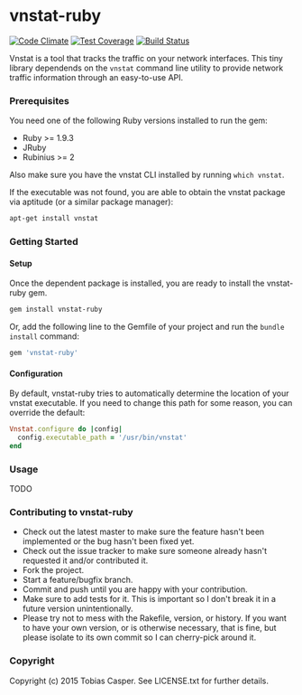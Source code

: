# vnstat-ruby

[![Code Climate](https://codeclimate.com/github/tlux/vnstat-ruby/badges/gpa.svg)](https://codeclimate.com/github/tlux/vnstat-ruby) [![Test Coverage](https://codeclimate.com/github/tlux/vnstat-ruby/badges/coverage.svg)](https://codeclimate.com/github/tlux/vnstat-ruby/coverage) [![Build Status](https://travis-ci.org/tlux/vnstat-ruby.svg?branch=master)](https://travis-ci.org/tlux/vnstat-ruby)

Vnstat is a tool that tracks the traffic on your network interfaces.
This tiny library dependends on the `vnstat` command line utility to provide
network traffic information through an easy-to-use API.


### Prerequisites

You need one of the following Ruby versions installed to run the gem:

* Ruby >= 1.9.3
* JRuby
* Rubinius >= 2

Also make sure you have the vnstat CLI installed by running `which vnstat`.

If the executable was not found, you are able to obtain the vnstat package
via aptitude (or a similar package manager):

```bash
apt-get install vnstat
```


### Getting Started

#### Setup

Once the dependent package is installed, you are ready to install the
vnstat-ruby gem.

```bash
gem install vnstat-ruby
```

Or, add the following line to the Gemfile of your project and run the
`bundle install` command:

```ruby
gem 'vnstat-ruby'
```

#### Configuration

By default, vnstat-ruby tries to automatically determine the location of your
vnstat executable. If you need to change this path for some reason, you can
override the default:

```ruby
Vnstat.configure do |config|
  config.executable_path = '/usr/bin/vnstat'
end
```

### Usage

TODO


### Contributing to vnstat-ruby

* Check out the latest master to make sure the feature hasn't been implemented
  or the bug hasn't been fixed yet.
* Check out the issue tracker to make sure someone already hasn't requested it
  and/or contributed it.
* Fork the project.
* Start a feature/bugfix branch.
* Commit and push until you are happy with your contribution.
* Make sure to add tests for it. This is important so I don't break it in a
  future version unintentionally.
* Please try not to mess with the Rakefile, version, or history. If you want to
  have your own version, or is otherwise necessary, that is fine, but please
  isolate to its own commit so I can cherry-pick around it.

### Copyright

Copyright (c) 2015 Tobias Casper. See LICENSE.txt for
further details.

